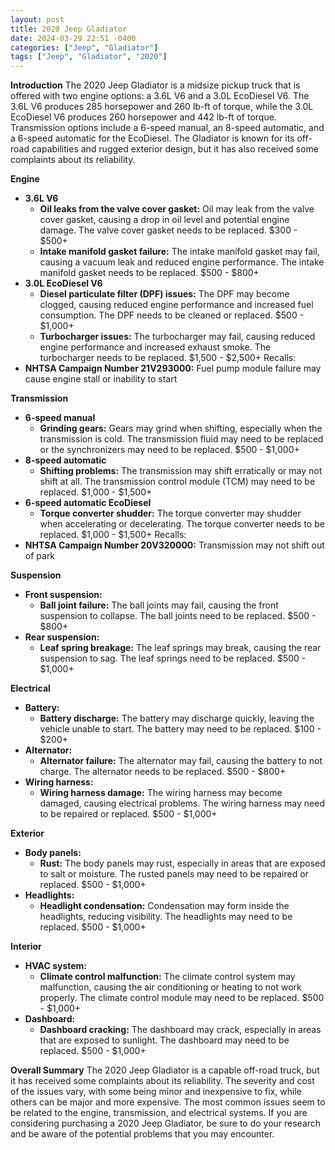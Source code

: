 ```yaml
---
layout: post
title: 2020 Jeep Gladiator
date: 2024-03-29 22:51 -0400
categories: ["Jeep", "Gladiator"]
tags: ["Jeep", "Gladiator", "2020"]
---
```

**Introduction**
The 2020 Jeep Gladiator is a midsize pickup truck that is offered with two engine options: a 3.6L V6 and a 3.0L EcoDiesel V6. The 3.6L V6 produces 285 horsepower and 260 lb-ft of torque, while the 3.0L EcoDiesel V6 produces 260 horsepower and 442 lb-ft of torque. Transmission options include a 6-speed manual, an 8-speed automatic, and a 6-speed automatic for the EcoDiesel. The Gladiator is known for its off-road capabilities and rugged exterior design, but it has also received some complaints about its reliability.

**Engine**
* **3.6L V6**
  * **Oil leaks from the valve cover gasket:** Oil may leak from the valve cover gasket, causing a drop in oil level and potential engine damage. The valve cover gasket needs to be replaced. $300 - $500+
  * **Intake manifold gasket failure:** The intake manifold gasket may fail, causing a vacuum leak and reduced engine performance. The intake manifold gasket needs to be replaced. $500 - $800+
* **3.0L EcoDiesel V6**
  * **Diesel particulate filter (DPF) issues:** The DPF may become clogged, causing reduced engine performance and increased fuel consumption. The DPF needs to be cleaned or replaced. $500 - $1,000+
  * **Turbocharger issues:** The turbocharger may fail, causing reduced engine performance and increased exhaust smoke. The turbocharger needs to be replaced. $1,500 - $2,500+
Recalls:
* **NHTSA Campaign Number 21V293000:** Fuel pump module failure may cause engine stall or inability to start

**Transmission**
* **6-speed manual**
  * **Grinding gears:** Gears may grind when shifting, especially when the transmission is cold. The transmission fluid may need to be replaced or the synchronizers may need to be replaced. $500 - $1,000+
* **8-speed automatic**
  * **Shifting problems:** The transmission may shift erratically or may not shift at all. The transmission control module (TCM) may need to be replaced. $1,000 - $1,500+
* **6-speed automatic EcoDiesel**
  * **Torque converter shudder:** The torque converter may shudder when accelerating or decelerating. The torque converter needs to be replaced. $1,000 - $1,500+
Recalls:
* **NHTSA Campaign Number 20V320000:** Transmission may not shift out of park

**Suspension**
* **Front suspension:**
  * **Ball joint failure:** The ball joints may fail, causing the front suspension to collapse. The ball joints need to be replaced. $500 - $800+
* **Rear suspension:**
  * **Leaf spring breakage:** The leaf springs may break, causing the rear suspension to sag. The leaf springs need to be replaced. $500 - $1,000+

**Electrical**
* **Battery:**
  * **Battery discharge:** The battery may discharge quickly, leaving the vehicle unable to start. The battery may need to be replaced. $100 - $200+
* **Alternator:**
  * **Alternator failure:** The alternator may fail, causing the battery to not charge. The alternator needs to be replaced. $500 - $800+
* **Wiring harness:**
  * **Wiring harness damage:** The wiring harness may become damaged, causing electrical problems. The wiring harness may need to be repaired or replaced. $500 - $1,000+

**Exterior**
* **Body panels:**
  * **Rust:** The body panels may rust, especially in areas that are exposed to salt or moisture. The rusted panels may need to be repaired or replaced. $500 - $1,000+
* **Headlights:**
  * **Headlight condensation:** Condensation may form inside the headlights, reducing visibility. The headlights may need to be replaced. $500 - $1,000+

**Interior**
* **HVAC system:**
  * **Climate control malfunction:** The climate control system may malfunction, causing the air conditioning or heating to not work properly. The climate control module may need to be replaced. $500 - $1,000+
* **Dashboard:**
  * **Dashboard cracking:** The dashboard may crack, especially in areas that are exposed to sunlight. The dashboard may need to be replaced. $500 - $1,000+

**Overall Summary**
The 2020 Jeep Gladiator is a capable off-road truck, but it has received some complaints about its reliability. The severity and cost of the issues vary, with some being minor and inexpensive to fix, while others can be major and more expensive. The most common issues seem to be related to the engine, transmission, and electrical systems. If you are considering purchasing a 2020 Jeep Gladiator, be sure to do your research and be aware of the potential problems that you may encounter.
